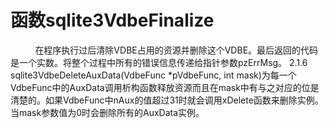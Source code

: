 # 函数sqlite3VdbeFinalize
&nbsp;&nbsp;&nbsp;&nbsp;&nbsp;&nbsp;
&nbsp;&nbsp;&nbsp;在程序执行过后清除VDBE占用的资源并删除这个VDBE。最后返回的代码是一个实数。将整个过程中所有的错误信息传递给指针参数pzErrMsg。
2.1.6 sqlite3VdbeDeleteAuxData(VdbeFunc *pVdbeFunc, int mask)为每一个VdbeFunc中的AuxData调用析构函数释放资源而且在mask中有与之对应的位是清楚的。如果VdbeFunc中nAux的值超过31时就会调用xDelete函数来删除实例。当mask参数值为0时会删除所有的AuxData实例。
